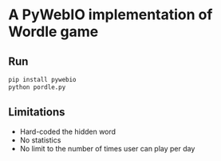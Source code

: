 # A PyWebIO implementation of Wordle game

## Run
```bash
pip install pywebio
python pordle.py
```

## Limitations

 - Hard-coded the hidden word 
 - No statistics
 - No limit to the number of times user can play per day

